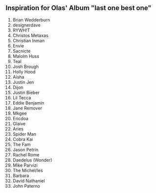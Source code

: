 ## Inspiration for Olas' Album "last one best one"

1. Brian Wedderburn
2. designerdave
3. RYWH!T
4. Christos Metaxas
5. Christian Inman
6. Envie
7. Sacnicte
8. Malolm Huss
9. Teal
10. Josh Brough
11. Holly Hood
12. Aisha
13. Justin Jen
13. Dijon
14. Justin Bieber
15. Lil Tecca
16. Eddie Benjamin
17. Jane Remover
18. Mkgee
19. Ericdoa
20. Glaive
21. Aries
22. Spider Man
23. Cobra Kai
24. The Fam
25. Jason Petrin
26. Rachel Rome
27. Daedelus (Wonder)
28. Mike Parvizi
29. The Michel/les
30. Barbara
31. David Nathaniel
32. John Paterno
